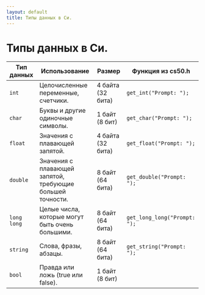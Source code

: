 ```yaml
---
layout: default
title: Типы данных в Си.
---
```


# Типы данных в Си.

<table class="table table-striped">
    <thead>
    <tr>
        <th scope="col">Тип данных</th>
        <th scope="col">Использование</th>
        <th scope="col">Размер</th>
        <th scope="col">Функция из cs50.h</th>
    </tr>
    </thead>
    <tbody>
    <tr>
        <td><code>int</code></td>
        <td>Целочисленные переменные, счетчики.</td>
        <td>4 байта (32 бита)</td>
        <td><code>get_int("Prompt: ");</code></td>
    </tr>
    <tr>
        <td><code>char</code></td>
        <td>Буквы и другие одиночные символы.</td>
        <td>1 байт (8 бит)</td>
        <td><code>get_char("Prompt: ");</code></td>
    </tr>
    <tr>
        <td><code>float</code></td>
        <td>Значения с плавающей запятой.</td>
        <td>4 байта (32 бита)</td>
        <td><code>get_float("Prompt: ");</code></td>
    </tr>
    <tr>
        <td><code>double</code></td>
        <td>Значения с плавающей запятой, требующие большей точности.</td>
        <td>8 байт (64 бита)</td>
        <td><code>get_double("Prompt: ");</code></td>
    </tr>
    <tr>
        <td><code>long long</code></td>
        <td>Целые числа, которые могут быть очень большими.</td>
        <td>8 байт (64 бита)</td>
        <td><code>get_long_long("Prompt: ");</code></td>
    </tr>
    <tr>
        <td><code>string</code></td>
        <td>Слова, фразы, абзацы.</td>
        <td>8 байт (64 бита)</td>
        <td><code>get_string("Prompt: ");</code></td>
    </tr>
    <tr>
        <td><code>bool</code></td>
        <td>Правда или ложь (true или false).</td>
        <td>1 байт (8 бит)</td>
        <td></td>
    </tr>
    </tbody>
</table>
